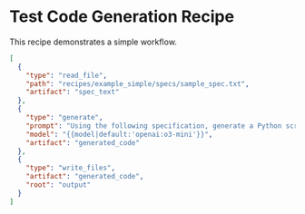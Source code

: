 # Test Code Generation Recipe

This recipe demonstrates a simple workflow.

```json
[
  {
    "type": "read_file",
    "path": "recipes/example_simple/specs/sample_spec.txt",
    "artifact": "spec_text"
  },
  {
    "type": "generate",
    "prompt": "Using the following specification, generate a Python script that prints 'Hello, Test!'.\n\nSpecification:\n${spec_text}",
    "model": "{{model|default:'openai:o3-mini'}}",
    "artifact": "generated_code"
  },
  {
    "type": "write_files",
    "artifact": "generated_code",
    "root": "output"
  }
]
```
